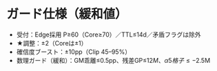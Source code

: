# ガード仕様（緩和値）

- 受付：Edge採用 P≥60（Core≥70）／TTL≤14d／矛盾フラグは除外
- ★調整：±2（Coreは±1）
- 確信度ブースト：±10pp（Clip 45–95%）
- 数理ガード（緩和）：GM乖離≤0.5pp、残差GP≤$12M、α5格子≤−$2.5M
